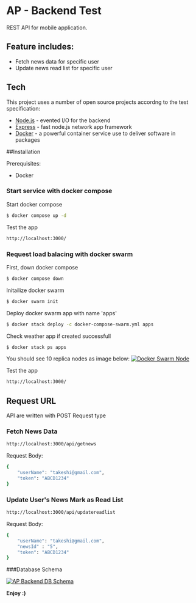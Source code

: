 # AP - Backend Test

REST API for mobile application.

## Feature includes:

  - Fetch news data for specific user
  - Update news read list for specific user

## Tech

This project uses a number of open source projects accordng to the test specification:

* [Node.js] - evented I/O for the backend
* [Express] - fast node.js network app framework
* [Docker] - a powerful container service use to deliver software in packages

##Installation

Prerequisites:
  - Docker

### Start service with docker compose

Start docker compose

```sh
$ docker compose up -d
```

Test the app
```sh
http://localhost:3000/
```

### Request load balacing with docker swarm

First, down docker compose

```sh
$ docker compose down
```

Initailize docker swarm
```sh
$ docker swarm init
```

Deploy docker swarm app with name 'apps'

```sh
$ docker stack deploy -c docker-compose-swarm.yml apps
```

Check weather app if created successfull
```sh
$ docker stack ps apps
```
You should see 10 replica nodes as image below:
[![Docker Swarm Node](http://www.kanatat.com/images/docker-swarm-node.png "Docker Swarm Node")](http://www.kanatat.com/images/docker-swarm-node.png "Docker Swarm Node")

Test the app
```sh
http://localhost:3000/
```


## Request URL
API are written with POST Request type

### Fetch News Data
```sh
http://localhost:3000/api/getnews
```
Request Body:
```sh
{
    "userName": "takeshi@gmail.com",
    "token": "ABCD1234"
}
```

### Update User's News Mark as Read List
```sh
http://localhost:3000/api/updatereadlist
```
Request Body:
```sh
{
    "userName": "takeshi@gmail.com",
    "newsId" : "5",
    "token": "ABCD1234"
}
```

###Database Schema

[![AP Backend DB Schema](http://www.kanatat.com/images/ap-backend-db-schema.png "AP Backend DB Schema")](http://www.kanatat.com/images/ap-backend-db-schema.png "AP Backend DB Schema")

**Enjoy :)**

[//]: # (These are reference links used in the body of this note and get stripped out when the markdown processor does its job. There is no need to format nicely because it shouldn't be seen. Thanks SO - http://stackoverflow.com/questions/4823468/store-comments-in-markdown-syntax)
   [Node.js]: <http://nodejs.org>
   [Express]: <http://expressjs.com>
   [Docker]: <https://www.docker.com/>
